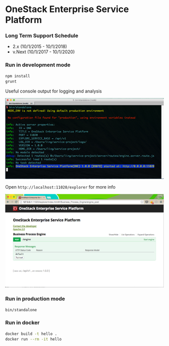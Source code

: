OneStack Enterprise Service Platform
=========================

### Long Term Support Schedule

- 2.x (10/1/2015 - 10/1/2018)
- v.Next (10/1/2017 - 10/1/2020)

### Run in development mode

  ```bash
  npm install
  grunt
  ```
  
  Useful console output for logging and analysis
  
![Console Output](https://raw.githubusercontent.com/e2tox/images/master/onestack.png)


  Open `http://localhost:11020/explorer` for more info
  
![API Explorer](https://raw.githubusercontent.com/e2tox/images/master/onestack-service.png)


### Run in production mode

  ```bash
  bin/standalone
  ```

### Run in docker

  ```bash
  docker build -t hello .
  docker run --rm -it hello
  ```